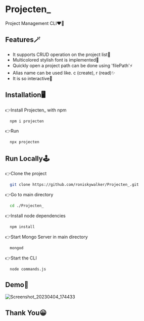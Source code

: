 # Projecten_

Project Management CLI❤‍🔥

## Features🪄

- It supports CRUD operation on the project list💫
- Multicolored stylish font is implemented💯 
- Quickly open a project path can be done using 'filePath'⚡
- Alias name can be used like. c (create), r (read)✨
- It is so interactive🎨



## Installation🖥️

👉Install Projecten_ with npm

```bash
  npm i projecten
```

👉Run

```bash
  npx projecten
```
  
    
## Run Locally🕹️

👉Clone the project

```bash
  git clone https://github.com/roniskywalker/Projecten_.git
```

👉Go to main directory

```bash
  cd ./Projecten_
```

👉Install node dependencies

```bash
  npm install
```

👉Start Mongo Server in main directory

```bash
  mongod
```

👉Start the CLI

```bash
  node commands.js 
```


## Demo🔮

![Screenshot_20230404_174433](https://user-images.githubusercontent.com/97012708/229789014-850c8a75-b501-4372-b3d2-56ff1f822652.png)


## Thank You😀